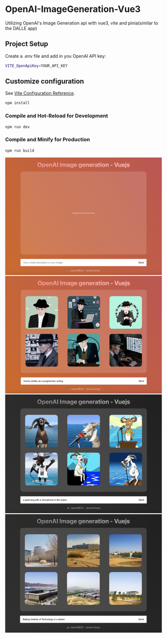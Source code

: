 # OpenAI-ImageGeneration-Vue3
Utilizing OpenAI's Image Generation api with vue3, vite and pinia(similar to the DALLE app)

## Project Setup
Create a .env file and add in you OpenAI API key:

```sh
VITE_OpenApiKey=YOUR_API_KEY
```
## Customize configuration
See [Vite Configuration Reference](https://vitejs.dev/config/).
```sh
npm install
```

### Compile and Hot-Reload for Development

```sh
npm run dev
```

### Compile and Minify for Production

```sh
npm run build
```

<img src="./screenshots/1.png"/>
<img src="./screenshots/2.png"/>
<img src="./screenshots/3.png"/>
<img src="./screenshots/4.png"/>

